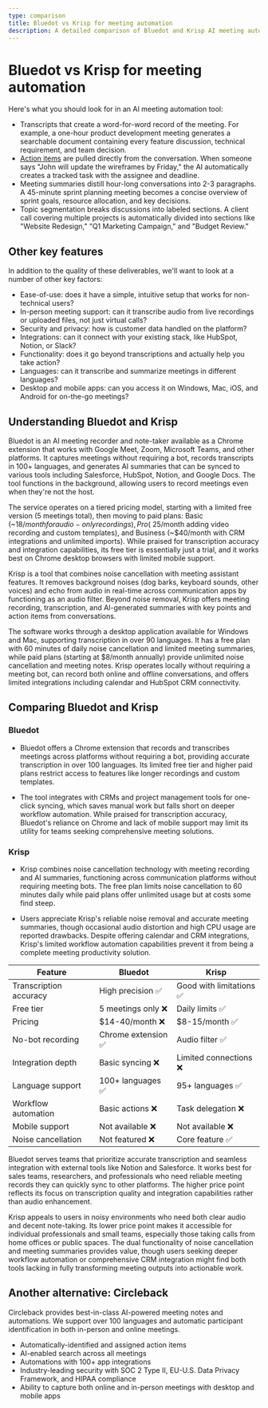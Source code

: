 ```yaml
---
type: comparison
title: Bluedot vs Krisp for meeting automation
description: A detailed comparison of Bluedot and Krisp AI meeting automation tools, evaluating their transcription capabilities, pricing, integrations, and key features.
---
```


# Bluedot vs Krisp for meeting automation

Here's what you should look for in an AI meeting automation tool:  
* Transcripts that create a word-for-word record of the meeting. For example, a one-hour product development meeting generates a searchable document containing every feature discussion, technical requirement, and team decision.
* [Action items](/releases/add-action-items-to-meetings) are pulled directly from the conversation. When someone says "John will update the wireframes by Friday," the AI automatically creates a tracked task with the assignee and deadline.
* Meeting summaries distill hour-long conversations into 2-3 paragraphs. A 45-minute sprint planning meeting becomes a concise overview of sprint goals, resource allocation, and key decisions.
* Topic segmentation breaks discussions into labeled sections. A client call covering multiple projects is automatically divided into sections like "Website Redesign," "Q1 Marketing Campaign," and "Budget Review."

## Other key features
In addition to the quality of these deliverables, we'll want to look at a number of other key factors:
* Ease-of-use: does it have a simple, intuitive setup that works for non-technical users?
* In-person meeting support: can it transcribe audio from live recordings or uploaded files, not just virtual calls?
* Security and privacy: how is customer data handled on the platform?
* Integrations: can it connect with your existing stack, like HubSpot, Notion, or Slack?
* Functionality: does it go beyond transcriptions and actually help you take action?
* Languages: can it transcribe and summarize meetings in different languages?
* Desktop and mobile apps: can you access it on Windows, Mac, iOS, and Android for on-the-go meetings?

## Understanding Bluedot and Krisp
Bluedot is an AI meeting recorder and note-taker available as a Chrome extension that works with Google Meet, Zoom, Microsoft Teams, and other platforms. It captures meetings without requiring a bot, records transcripts in 100+ languages, and generates AI summaries that can be synced to various tools including Salesforce, HubSpot, Notion, and Google Docs. The tool functions in the background, allowing users to record meetings even when they're not the host.

The service operates on a tiered pricing model, starting with a limited free version (5 meetings total), then moving to paid plans: Basic (~$18/month for audio-only recordings), Pro (~$25/month adding video recording and custom templates), and Business (~$40/month with CRM integrations and unlimited imports). While praised for transcription accuracy and integration capabilities, its free tier is essentially just a trial, and it works best on Chrome desktop browsers with limited mobile support.

Krisp is a tool that combines noise cancellation with meeting assistant features. It removes background noises (dog barks, keyboard sounds, other voices) and echo from audio in real-time across communication apps by functioning as an audio filter. Beyond noise removal, Krisp offers meeting recording, transcription, and AI-generated summaries with key points and action items from conversations.

The software works through a desktop application available for Windows and Mac, supporting transcription in over 90 languages. It has a free plan with 60 minutes of daily noise cancellation and limited meeting summaries, while paid plans (starting at $8/month annually) provide unlimited noise cancellation and meeting notes. Krisp operates locally without requiring a meeting bot, can record both online and offline conversations, and offers limited integrations including calendar and HubSpot CRM connectivity.

## Comparing Bluedot and Krisp

### Bluedot

* Bluedot offers a Chrome extension that records and transcribes meetings across platforms without requiring a bot, providing accurate transcription in over 100 languages. Its limited free tier and higher paid plans restrict access to features like longer recordings and custom templates.

* The tool integrates with CRMs and project management tools for one-click syncing, which saves manual work but falls short on deeper workflow automation. While praised for transcription accuracy, Bluedot's reliance on Chrome and lack of mobile support may limit its utility for teams seeking comprehensive meeting solutions.

### Krisp

* Krisp combines noise cancellation technology with meeting recording and AI summaries, functioning across communication platforms without requiring meeting bots. The free plan limits noise cancellation to 60 minutes daily while paid plans offer unlimited usage but at costs some find steep.

* Users appreciate Krisp's reliable noise removal and accurate meeting summaries, though occasional audio distortion and high CPU usage are reported drawbacks. Despite offering calendar and CRM integrations, Krisp's limited workflow automation capabilities prevent it from being a complete meeting productivity solution.

| Feature | Bluedot | Krisp |
|---------|---------|-------|
| Transcription accuracy | High precision ✅ | Good with limitations ✅ |
| Free tier | 5 meetings only ❌ | Daily limits ✅ |
| Pricing | $14-40/month ❌ | $8-15/month ✅ |
| No-bot recording | Chrome extension ✅ | Audio filter ✅ |
| Integration depth | Basic syncing ❌ | Limited connections ❌ |
| Language support | 100+ languages ✅ | 95+ languages ✅ |
| Workflow automation | Basic actions ❌ | Task delegation ❌ |
| Mobile support | Not available ❌ | Not available ❌ |
| Noise cancellation | Not featured ❌ | Core feature ✅ |

Bluedot serves teams that prioritize accurate transcription and seamless integration with external tools like Notion and Salesforce. It works best for sales teams, researchers, and professionals who need reliable meeting records they can quickly sync to other platforms. The higher price point reflects its focus on transcription quality and integration capabilities rather than audio enhancement.

Krisp appeals to users in noisy environments who need both clear audio and decent note-taking. Its lower price point makes it accessible for individual professionals and small teams, especially those taking calls from home offices or public spaces. The dual functionality of noise cancellation and meeting summaries provides value, though users seeking deeper workflow automation or comprehensive CRM integration might find both tools lacking in fully transforming meeting outputs into actionable work.

## Another alternative: Circleback
Circleback provides best-in-class AI-powered meeting notes and automations. We support over 100 languages and automatic participant identification in both in-person and online meetings.
* Automatically-identified and assigned action items
* AI-enabled search across all meetings
* Automations with 100+ app integrations
* Industry-leading security with SOC 2 Type II, EU-U.S. Data Privacy Framework, and HIPAA compliance
* Ability to capture both online and in-person meetings with desktop and mobile apps